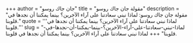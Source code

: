 +++
author = "جان جاك روسو"
title = "مقولة جان جاك روسو"
description = "مقولة جان جاك روسو: لماذا نبني سعادتنا على آراء الآخرين؟ بينما يمكننا أن نجدها في قلوبنا."
quote = '''لماذا نبني سعادتنا على آراء الآخرين؟ بينما يمكننا أن نجدها في قلوبنا.''' 
slug = "لماذا-نبني-سعادتنا-على-آراء-الآخرين؟-بينما-يمكننا-أن-نجدها-في-قلوبنا"
+++
لماذا نبني سعادتنا على آراء الآخرين؟ بينما يمكننا أن نجدها في قلوبنا.
